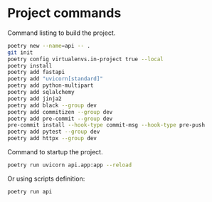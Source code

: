 # Project commands

Command listing to build the project.

```sh
poetry new --name=api -- .
git init
poetry config virtualenvs.in-project true --local
poetry install
poetry add fastapi
poetry add "uvicorn[standard]"
poetry add python-multipart
poetry add sqlalchemy
poetry add jinja2
poetry add black --group dev
poetry add commitizen --group dev
poetry add pre-commit --group dev
pre-commit install --hook-type commit-msg --hook-type pre-push
poetry add pytest --group dev
poetry add httpx --group dev
```

Command to startup the project.

```sh
poetry run uvicorn api.app:app --reload
```

Or using scripts definition:

```sh
poetry run api
```
